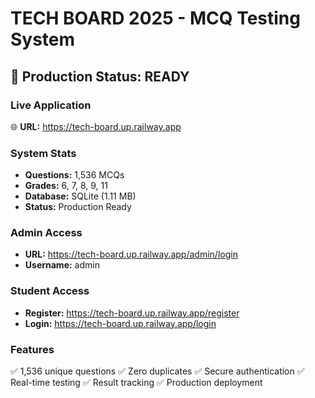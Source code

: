 # TECH BOARD 2025 - MCQ Testing System

## 🚀 Production Status: READY

### Live Application
🌐 **URL:** https://tech-board.up.railway.app

### System Stats
- **Questions:** 1,536 MCQs
- **Grades:** 6, 7, 8, 9, 11
- **Database:** SQLite (1.11 MB)
- **Status:** Production Ready

### Admin Access
- **URL:** https://tech-board.up.railway.app/admin/login
- **Username:** admin

### Student Access
- **Register:** https://tech-board.up.railway.app/register
- **Login:** https://tech-board.up.railway.app/login

### Features
✅ 1,536 unique questions
✅ Zero duplicates
✅ Secure authentication
✅ Real-time testing
✅ Result tracking
✅ Production deployment
